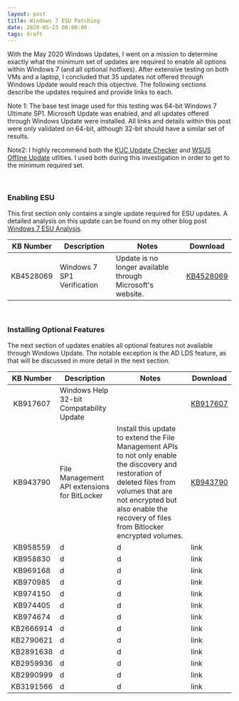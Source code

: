 ```yaml
---
layout: post
title: Windows 7 ESU Patching
date: 2020-05-23 00:00:00
tags: draft
---
```


With the May 2020 Windows Updates, I went on a mission to determine exactly what the minimum set of updates are required to enable all options within Windows 7 (and all optional hotfixes).  After extensive testing on both VMs and a laptop, I concluded that 35 updates not offered through Windows Update would reach this objective.  The following sections describe the updates required and provide links to each.

Note 1: The base test image used for this testing was 64-bit Windows 7 Ultimate SP1.  Microsoft Update was enabled, and all updates offered through Windows Update were installed.  All links and details within this post were only validated on 64-bit, although 32-bit should have a similar set of results.

Note2: I highly recommend both the [KUC Update Checker](https://windows-update-checker.com/) and [WSUS Offline Update](https://www.wsusoffline.net/) utlities.  I used both during this investigation in order to get to the minimum required set.  

<br>

### Enabling ESU

This first section only contains a single update required for ESU updates.  A detailed analysis on this update can be found on my other blog post [Windows 7 ESU Analysis](https://hackandpwn.com/windows-7-esu-analysis/).

| KB Number | Description                | Notes                                                      | Download |
|:---------:|----------------------------|------------------------------------------------------------|----------|
| KB4528069 |Windows 7 SP1 Verification  | Update is no longer available through Microsoft's website. | [KB4528069](https://github.com/HackAndPwn/Windows-7-Patching/blob/master/01_Enable_ESU/01_Windows6.1-KB4528069-x64.msu)

<br>

### Installing Optional Features

The next section of updates enables all optional features not available through Windows Update.  The notable exception is the AD LDS feature, as that will be discussed in more detail in the next section.

| KB Number | Description                                  | Notes      | Download |
|:---------:|----------------------------------------------|------------|------------|
| KB917607  | Windows Help 32-bit Compatability Update     |            | [KB917607](https://github.com/HackAndPwn/Windows-7-Patching/blob/master/02_Features/01_Windows6.1-KB917607-x64.msu)
| KB943790  | File Management API extensions for BitLocker | Install this update to extend the File Management APIs to not only enable the discovery and restoration of deleted files from volumes that are not encrypted but also enable the recovery of files from Bitlocker encrypted volumes.           | [KB943790](https://github.com/HackAndPwn/Windows-7-Patching/blob/master/02_Features/02_Windows6.1-KB943790-x64.msu)
| KB958559  | d                          | d          | link |
| KB958830  | d                          | d          | link |
| KB969168  | d                          | d          | link |
| KB970985  | d                          | d          | link |
| KB974150  | d                          | d          | link |
| KB974405  | d                          | d          | link |
| KB974674  | d                          | d          | link |
| KB2666914 | d                          | d          | link |
| KB2790621 | d                          | d          | link |
| KB2891638 | d                          | d          | link |
| KB2959936 | d                          | d          | link |
| KB2990999 | d                          | d          | link |
| KB3191566 | d                          | d          | link |
